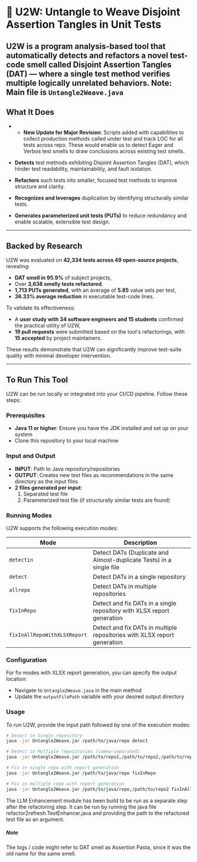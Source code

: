 # 🧪 U2W: Untangle to Weave Disjoint Assertion Tangles in Unit Tests

**U2W** is a program analysis-based tool that automatically detects and refactors a novel test-code smell called **Disjoint Assertion Tangles (DAT)** — where a single test method verifies multiple logically unrelated behaviors.
Note: Main file is `Untangle2Weave.java`
---

## What It Does
- - **New Update for Major Revision**: Scripts added with capabilities to collect production methods called under test and track LOC for all tests across repo. These would enable us to detect Eager and Verbos test smells to draw conclusions across existing test smells.

- **Detects** test methods exhibiting Disjoint Assertion Tangles (DAT), which hinder test readability, maintainability, and fault isolation.
- **Refactors** such tests into smaller, focused test methods to improve structure and clarity.
- **Recognizes and leverages** duplication by identifying structurally similar tests.
- **Generates parameterized unit tests (PUTs)** to reduce redundancy and enable scalable, extensible test design.


---

## Backed by Research

U2W was evaluated on **42,334 tests across 49 open-source projects**, revealing:
- **DAT smell in 95.9%** of subject projects,
- Over **3,638 smelly tests refactored**,
- **1,713 PUTs generated**, with an average of **5.85** value sets per test,
- **36.33% average reduction** in executable test-code lines.

To validate its effectiveness:
- A **user study with 34 software engineers and 15 students** confirmed the practical utility of U2W,
- **19 pull requests** were submitted based on the tool's refactorings, with **15 accepted** by project maintainers.

These results demonstrate that U2W can significantly improve test-suite quality with minimal developer intervention.

---

## To Run This Tool

U2W can be run locally or integrated into your CI/CD pipeline. Follow these steps:

### Prerequisites
- **Java 11 or higher**: Ensure you have the JDK installed and set up on your system
- Clone this repository to your local machine

### Input and Output
- **INPUT**: Path to Java repository/repositories
- **OUTPUT**: Creates new test files as recommendations in the same directory as the input files
- **2 files generated per input**:
    1. Separated test file
    2. Parameterized test file (if structurally similar tests are found)

### Running Modes

U2W supports the following execution modes:

| Mode | Description |
|------|-------------|
| `detectin` | Detect DATs (Duplicate and Almost-duplicate Tests) in a single file |
| `detect` | Detect DATs in a single repository |
| `allrepo` | Detect DATs in multiple repositories |
| `fixInRepo` | Detect and fix DATs in a single repository with XLSX report generation |
| `fixInAllRepoWithXLSXReport` | Detect and fix DATs in multiple repositories with XLSX report generation |

### Configuration

For fix modes with XLSX report generation, you can specify the output location:
- Navigate to `Untangle2Weave.java` in the main method
- Update the `outputFilePath` variable with your desired output directory

### Usage

To run U2W, provide the input path followed by one of the execution modes:

```bash
# Detect in Single repository
java -jar Untangle2Weave.jar /path/to/java/repo detect

# Detect in Multiple repositories (comma-separated)
java -jar Untangle2Weave.jar /path/to/repo1,/path/to/repo2,/path/to/repo3 allrepo

# Fix in single repo with report generation
java -jar Untangle2Weave.jar /path/to/java/repo fixInRepo

# Fix in multiple repo with report generation
java -jar Untangle2Weave.jar /path/to/java/repo,/path/to/repo2 fixInAllRepoWithXLSXReport
```

The LLM Enhancement module has been build to be run as a separate step after the refactoring step. It can be run by running the java file refactor2refresh.TestEnhancer.java and providing the path to the refactored test file as an argument.

##### Note
The logs / code might refer to DAT smell as Assertion Pasta, since it was the old name for the same smell.